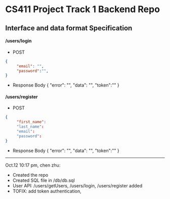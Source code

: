 # CS411 Project Track 1 Backend Repo

## Interface and data format Specification

#### /users/login
* POST
```json
{
     "email": "",
     "password":"",
}
```

* Response Body
{
        "error": "",
        "data": "",
        "token":""
}

#### /users/register
* POST
```json
{
     "first_name":
     "last_name":
     "email":
     "password":
}
```
* Response Body
{
        "error": "",
        "data": "",
        "token":""
}
---
Oct.12 10:17 pm, chen zhu:

* Created the repo
* Created SQL file in /db/db.sql
* User API:  /users/getUsers, /users/login, /users/register added
* TOFIX: add token authentication,
